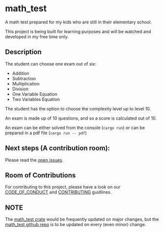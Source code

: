 # math_test

A math test prepared for my kids who are still in their elementary school.

This project is being built for learning purposes and will be watched and developed in my free time only.



## Description
The student can choose one exam out of six:
- Addition
- Subtraction
- Multiplication
- Division
- One Variable Equation
- Two Variables Equation

The student has the option to choose the complexity level up to level 10.

An exam is made up of 10 questions, and so a score is calculated out of 10.

An exam can be either solved from the console (`cargo run`) or can be prepared in a pdf file (`cargo run -- pdf`)

## Next steps (A contribution room):

Please read the [open issues](https://github.com/mj-nehme/math_test/issues?q=is%3Aopen+is%3Aissue).

## Room of Contributions
For contributing to this project, please have a look on our [CODE_OF_CONDUCT](https://github.com/mj-nehme/math_test/blob/master/CODE_OF_CONDUCT.md) and [CONTRIBUTING](https://github.com/mj-nehme/math_test/blob/master/CONTRIBUTING.md) guidlines.

## NOTE
The [math_test crate](https://crates.io/crates/math_test) would be frequently updated on major changes, but the [math_test github repo](https://github.com/mj-nehme/math_test) is to be updated on every (even minor) change.

